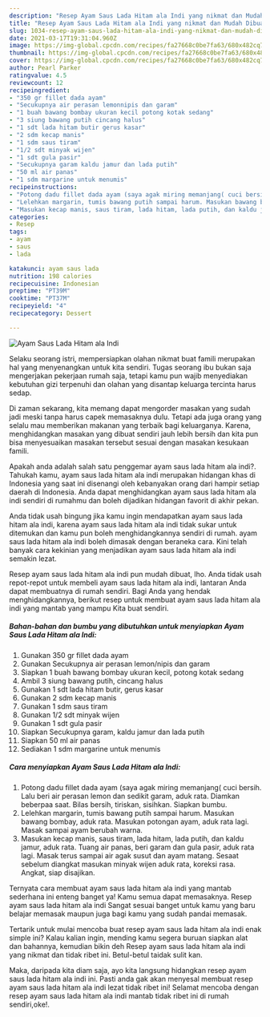 ```yaml
---
description: "Resep Ayam Saus Lada Hitam ala Indi yang nikmat dan Mudah Dibuat"
title: "Resep Ayam Saus Lada Hitam ala Indi yang nikmat dan Mudah Dibuat"
slug: 1034-resep-ayam-saus-lada-hitam-ala-indi-yang-nikmat-dan-mudah-dibuat
date: 2021-03-17T19:31:04.960Z
image: https://img-global.cpcdn.com/recipes/fa27668c0be7fa63/680x482cq70/ayam-saus-lada-hitam-ala-indi-foto-resep-utama.jpg
thumbnail: https://img-global.cpcdn.com/recipes/fa27668c0be7fa63/680x482cq70/ayam-saus-lada-hitam-ala-indi-foto-resep-utama.jpg
cover: https://img-global.cpcdn.com/recipes/fa27668c0be7fa63/680x482cq70/ayam-saus-lada-hitam-ala-indi-foto-resep-utama.jpg
author: Pearl Parker
ratingvalue: 4.5
reviewcount: 12
recipeingredient:
- "350 gr fillet dada ayam"
- "Secukupnya air perasan lemonnipis dan garam"
- "1 buah bawang bombay ukuran kecil potong kotak sedang"
- "3 siung bawang putih cincang halus"
- "1 sdt lada hitam butir gerus kasar"
- "2 sdm kecap manis"
- "1 sdm saus tiram"
- "1/2 sdt minyak wijen"
- "1 sdt gula pasir"
- "Secukupnya garam kaldu jamur dan lada putih"
- "50 ml air panas"
- "1 sdm margarine untuk menumis"
recipeinstructions:
- "Potong dadu fillet dada ayam (saya agak miring memanjang( cuci bersih. Lalu beri air perasan lemon dan sedikit garam, aduk rata. Diamkan beberpaa saat. Bilas bersih, tiriskan, sisihkan. Siapkan bumbu."
- "Lelehkan margarin, tumis bawang putih sampai harum. Masukan bawang bombay, aduk rata. Masukan potongan ayam, aduk rata lagi. Masak sampai ayam berubah warna."
- "Masukan kecap manis, saus tiram, lada hitam, lada putih, dan kaldu jamur, aduk rata. Tuang air panas, beri garam dan gula pasir, aduk rata lagi. Masak terus sampai air agak susut dan ayam matang. Sesaat sebelum diangkat masukan minyak wijen aduk rata, koreksi rasa. Angkat, siap disajikan."
categories:
- Resep
tags:
- ayam
- saus
- lada

katakunci: ayam saus lada 
nutrition: 198 calories
recipecuisine: Indonesian
preptime: "PT39M"
cooktime: "PT37M"
recipeyield: "4"
recipecategory: Dessert

---
```



![Ayam Saus Lada Hitam ala Indi](https://img-global.cpcdn.com/recipes/fa27668c0be7fa63/680x482cq70/ayam-saus-lada-hitam-ala-indi-foto-resep-utama.jpg)

Selaku seorang istri, mempersiapkan olahan nikmat buat famili merupakan hal yang menyenangkan untuk kita sendiri. Tugas seorang ibu bukan saja mengerjakan pekerjaan rumah saja, tetapi kamu pun wajib menyediakan kebutuhan gizi terpenuhi dan olahan yang disantap keluarga tercinta harus sedap.

Di zaman  sekarang, kita memang dapat mengorder masakan yang sudah jadi meski tanpa harus capek memasaknya dulu. Tetapi ada juga orang yang selalu mau memberikan makanan yang terbaik bagi keluarganya. Karena, menghidangkan masakan yang dibuat sendiri jauh lebih bersih dan kita pun bisa menyesuaikan masakan tersebut sesuai dengan masakan kesukaan famili. 



Apakah anda adalah salah satu penggemar ayam saus lada hitam ala indi?. Tahukah kamu, ayam saus lada hitam ala indi merupakan hidangan khas di Indonesia yang saat ini disenangi oleh kebanyakan orang dari hampir setiap daerah di Indonesia. Anda dapat menghidangkan ayam saus lada hitam ala indi sendiri di rumahmu dan boleh dijadikan hidangan favorit di akhir pekan.

Anda tidak usah bingung jika kamu ingin mendapatkan ayam saus lada hitam ala indi, karena ayam saus lada hitam ala indi tidak sukar untuk ditemukan dan kamu pun boleh menghidangkannya sendiri di rumah. ayam saus lada hitam ala indi boleh dimasak dengan beraneka cara. Kini telah banyak cara kekinian yang menjadikan ayam saus lada hitam ala indi semakin lezat.

Resep ayam saus lada hitam ala indi pun mudah dibuat, lho. Anda tidak usah repot-repot untuk membeli ayam saus lada hitam ala indi, lantaran Anda dapat membuatnya di rumah sendiri. Bagi Anda yang hendak menghidangkannya, berikut resep untuk membuat ayam saus lada hitam ala indi yang mantab yang mampu Kita buat sendiri.

<!--inarticleads1-->

##### Bahan-bahan dan bumbu yang dibutuhkan untuk menyiapkan Ayam Saus Lada Hitam ala Indi:

1. Gunakan 350 gr fillet dada ayam
1. Gunakan Secukupnya air perasan lemon/nipis dan garam
1. Siapkan 1 buah bawang bombay ukuran kecil, potong kotak sedang
1. Ambil 3 siung bawang putih, cincang halus
1. Gunakan 1 sdt lada hitam butir, gerus kasar
1. Gunakan 2 sdm kecap manis
1. Gunakan 1 sdm saus tiram
1. Gunakan 1/2 sdt minyak wijen
1. Gunakan 1 sdt gula pasir
1. Siapkan Secukupnya garam, kaldu jamur dan lada putih
1. Siapkan 50 ml air panas
1. Sediakan 1 sdm margarine untuk menumis




<!--inarticleads2-->

##### Cara menyiapkan Ayam Saus Lada Hitam ala Indi:

1. Potong dadu fillet dada ayam (saya agak miring memanjang( cuci bersih. Lalu beri air perasan lemon dan sedikit garam, aduk rata. Diamkan beberpaa saat. Bilas bersih, tiriskan, sisihkan. Siapkan bumbu.
1. Lelehkan margarin, tumis bawang putih sampai harum. Masukan bawang bombay, aduk rata. Masukan potongan ayam, aduk rata lagi. Masak sampai ayam berubah warna.
1. Masukan kecap manis, saus tiram, lada hitam, lada putih, dan kaldu jamur, aduk rata. Tuang air panas, beri garam dan gula pasir, aduk rata lagi. Masak terus sampai air agak susut dan ayam matang. Sesaat sebelum diangkat masukan minyak wijen aduk rata, koreksi rasa. Angkat, siap disajikan.




Ternyata cara membuat ayam saus lada hitam ala indi yang mantab sederhana ini enteng banget ya! Kamu semua dapat memasaknya. Resep ayam saus lada hitam ala indi Sangat sesuai banget untuk kamu yang baru belajar memasak maupun juga bagi kamu yang sudah pandai memasak.

Tertarik untuk mulai mencoba buat resep ayam saus lada hitam ala indi enak simple ini? Kalau kalian ingin, mending kamu segera buruan siapkan alat dan bahannya, kemudian bikin deh Resep ayam saus lada hitam ala indi yang nikmat dan tidak ribet ini. Betul-betul taidak sulit kan. 

Maka, daripada kita diam saja, ayo kita langsung hidangkan resep ayam saus lada hitam ala indi ini. Pasti anda gak akan menyesal membuat resep ayam saus lada hitam ala indi lezat tidak ribet ini! Selamat mencoba dengan resep ayam saus lada hitam ala indi mantab tidak ribet ini di rumah sendiri,oke!.

